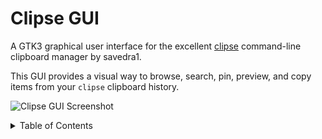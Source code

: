 # Clipse GUI

A GTK3 graphical user interface for the excellent [clipse](https://github.com/savedra1/clipse) command-line clipboard manager by savedra1.

This GUI provides a visual way to browse, search, pin, preview, and copy items from your `clipse` clipboard history.

![Clipse GUI Screenshot](docs/screenshot.png)


<details>
<summary>Table of Contents</summary>

![compact_clipse-gui.png](docs/compact_clipse-gui.png)jkk
<details>

## Table of Contents

- [Features](#features)
- [Installation](#installation)
- [Usage](#usage)
- [Configuration](#configuration)
- [Troubleshooting](#troubleshooting)
- [License](#license)

## Features

- **View History:** Browse through text and image entries from your clipboard history file (`clipboard_history.json` by default).
- **Search:** Quickly filter history items using a search bar.
- **Pinning:** Mark important items as "pinned" to keep them visible or filter by them.
- **Preview:** View full text content or larger image previews in a separate window.
- **Copy:** Copy any item from the history back to the system clipboard.
- **Compact Mode:** Minimal UI mode with reduced padding and hidden search bar until needed.
- **Paste on Enter (Optional):** Configure the application to automatically simulate a paste (Ctrl+V) into the previously focused application after selecting an item with Enter. Requires helper tools (`wtype` for Wayland, `xdotool` for X11).
- **Wayland & X11 Support:** Uses configurable external tools for clipboard interaction, supporting both display server protocols.
- **Lazy Loading:** Loads history items incrementally for better performance with large history files.
- **Configurable:** Customize behavior, commands, and UI elements via an INI configuration file.
- **Image Thumbnails:** Displays image previews directly in the list.

<h1 id="installation">Installation</h1>
<details open>
  <summary>Installation</summary>

### Dependencies

- **Core:**
  - Python 3 (>= 3.7 recommended)
  - GTK+ 3 libraries
  - PyGObject (Python bindings for GTK) - Install using your system's package manager (e.g., `python-gobject` on Arch/Fedora, `python3-gi` on Debian/Ubuntu).
- **Clipboard Copying (Required):**
  - **Wayland:** `wl-copy` (usually part of `wl-clipboard`)
  - **X11:** `xclip`
  - _(The application attempts to use the appropriate tool based on your session type, but you can configure alternatives)_
- **Paste-on-Enter Feature (Optional):**
  - **Wayland:** `wtype`
  - **X11:** `xdotool`
  - _(These tools are only needed if you enable `enter_to_paste = True` in the configuration)_

### Arch Linux (AUR)

An AUR package is available: `clipse-gui`

```bash
# Using yay (or your preferred AUR helper)
yay -S clipse-gui
```

### Manual Installation (Using Makefile)

1.  **Clone the repository:**
    ```bash
    git clone https://github.com/YOUR_USERNAME/clipse-gui.git # Replace with actual repo URL
    cd clipse-gui
    ```
2.  **Install Dependencies:** Ensure you have Python, GTK3, PyGObject, and the required clipboard/paste tools installed (see Dependencies above).
3.  **Build and Install:** The Makefile uses Nuitka to create a distributable binary.
    ```bash
    # Install Nuitka if you don't have it
    # python -m pip install nuitka
    make install
    # This will likely require sudo privileges
    ```
    This command will:
    - Build the application using Nuitka (if not already built).
    - Copy the built application files to `/usr/local/share/clipse-gui`.
    - Create a symbolic link in `/usr/local/bin/clipse-gui`.
    - Install the application icon.
    - Install a `.desktop` file for application launchers.
4.  **Uninstall:**
    ```bash
    make uninstall
    # This will likely require sudo privileges
    ```

### Running from Source (Development / Testing)

1.  **Clone the repository** (if not already done).
2.  **Install Dependencies** (see above).
3.  **Run the script:**
    ```bash
    python clipse-gui.py
    ```
    Or for debugging output:
    ```bash
    python clipse-gui.py --debug
    ```

</details>

## Usage

- **Launch:** Run `clipse-gui` from your terminal or application launcher (if installed).
- **Navigation:** Use `Up`/`Down` arrows, `k`/`j`, `PageUp`/`PageDown`, `Home`/`End` to navigate the list.
- **Search:** Type in the search bar or press `/` or `f` to focus it. Press `Esc` to clear the search.
- **Copy:** Select an item and press `Enter`.
- **Preview:** Select an item and press `Space`.
- **Pin/Unpin:** Select an item and press `p`.
- **Delete:** Select an item and press `x` or `Delete`.
- **Filter Pinned:** Press `Tab` to toggle showing only pinned items.
- **Zoom:** Use `Ctrl +` / `Ctrl -` / `Ctrl 0` to adjust the main list item size.
- **Help:** Press `?` to view the keyboard shortcuts window.
- **Quit:** Press `Esc` (if search is clear), `Ctrl+Q`.

<details>
<summary><b>Configuration</b></summary>

Clipse GUI uses a configuration file located at:

`~/.config/clipse-gui/settings.ini`

The application automatically creates this file with default settings if it doesn't exist. If new configuration options are added in future updates, they will be automatically added to your existing file while preserving your custom settings the next time you run the application.

You can edit this file manually. Changes require restarting the application to take effect.

### File Format

The configuration file uses the standard INI format, divided into sections (`[SectionName]`).

### Sections and Options

#### `[General]`

| Key                         | Type    | Default Value            | Description                                                                                                                                                      |
| :-------------------------- | :------ | :----------------------- | :--------------------------------------------------------------------------------------------------------------------------------------------------------------- |
| `clipse_dir`                | String  | `~/.config/clipse`       | Path to the directory containing the clipboard history file. `~` is expanded to your home directory.                                                             |
| `history_filename`          | String  | `clipboard_history.json` | Name of the JSON file containing the clipboard history within `clipse_dir`.                                                                                      |
| `enter_to_paste`            | Boolean | `False`                  | If `True`, pressing Enter will copy the item _and_ attempt to simulate a paste (e.g., Ctrl+V). Requires `wtype` (Wayland) or `xdotool` (X11).                    |
| `compact_mode`              | Boolean | `False`                  | If `True`, enables minimal UI mode with reduced padding and hidden search bar until needed.                                                                       |
| `save_debounce_ms`          | Integer | `300`                    | Delay (in milliseconds) after pinning/deleting an item before the history file is saved to disk.                                                                 |
| `search_debounce_ms`        | Integer | `250`                    | Delay (in milliseconds) after typing in the search bar before the list is filtered.                                                                              |
| `paste_simulation_delay_ms` | Integer | `150`                    | Delay (in milliseconds) after hiding the Clipse GUI window before the paste simulation (if enabled) is triggered. Allows focus to return to the previous window. |

#### `[Commands]`

These define the external command-line tools used for interacting with the system clipboard and simulating paste actions.

| Key                            | Type   | Default Value                         | Description                                                                                        |
| :----------------------------- | :----- | :------------------------------------ | :------------------------------------------------------------------------------------------------- |
| `copy_tool_cmd`                | String | `wl-copy`                             | Command used to **copy** data **to** the clipboard on Wayland sessions.                            |
| `x11_copy_tool_cmd`            | String | `xclip -i -selection clipboard`       | Command used to **copy** data **to** the clipboard on X11 sessions.                                |
| `paste_simulation_cmd_wayland` | String | `wtype -M ctrl -P v -m ctrl`          | Command used to **simulate paste** (e.g., Ctrl+V) on Wayland sessions. Requires `wtype` installed. |
| `paste_simulation_cmd_x11`     | String | `xdotool key --clearmodifiers ctrl+v` | Command used to **simulate paste** (e.g., Ctrl+V) on X11 sessions. Requires `xdotool` installed.   |

#### `[UI]`

| Key                           | Type    | Default Value | Description                                                    |
| :---------------------------- | :------ | :------------ | :------------------------------------------------------------- |
| `default_window_width`        | Integer | `500`         | Initial width of the main application window in pixels.        |
| `default_window_height`       | Integer | `700`         | Initial height of the main application window in pixels.       |
| `default_preview_text_width`  | Integer | `700`         | Default width of the text preview window in pixels.            |
| `default_preview_text_height` | Integer | `550`         | Default height of the text preview window in pixels.           |
| `default_preview_img_width`   | Integer | `400`         | Default width of the image preview window _if loading fails_.  |
| `default_preview_img_height`  | Integer | `200`         | Default height of the image preview window _if loading fails_. |
| `default_help_width`          | Integer | `450`         | Default width of the help window in pixels.                    |
| `default_help_height`         | Integer | `550`         | Default height of the help window in pixels.                   |
| `list_item_image_width`       | Integer | `200`         | Maximum width for image thumbnails in the main list view.      |
| `list_item_image_height`      | Integer | `100`         | Maximum height for image thumbnails in the main list view.     |

#### `[Performance]`

| Key                     | Type    | Default Value | Description                                                                                                |
| :---------------------- | :------ | :------------ | :--------------------------------------------------------------------------------------------------------- |
| `initial_load_count`    | Integer | `30`          | Number of history items to load and display initially when the application starts or filtering changes.    |
| `load_batch_size`       | Integer | `20`          | Number of additional items to load each time you scroll near the bottom of the currently loaded list.      |
| `load_threshold_factor` | Float   | `0.95`        | Scroll position threshold (as a fraction of scrollable height, 0.0-1.0) to trigger loading the next batch. |
| `image_cache_max_size`  | Integer | `50`          | Maximum number of scaled image thumbnails to keep in memory.                                               |

</details>

## Troubleshooting

- **Paste-on-Enter Not Working:**
  - Ensure `enter_to_paste = True` is set in `settings.ini`.
  - Verify that `wtype` (for Wayland) or `xdotool` (for X11) is installed and accessible in your system's PATH.
  - Check the Clipse GUI logs for errors related to the paste command: `~/.config/clipse-gui/clipse-gui.log`. You can run with `clipse-gui --debug` for more verbose logging.
  - Try increasing `paste_simulation_delay_ms` if your system is slow to switch window focus.
- **Cannot Copy/Paste:**
  - Ensure `wl-copy`/`wl-paste` (Wayland) or `xclip` (X11) are installed.
  - Check the configured commands in `settings.ini` under `[Commands]` are correct for your system and installed tools.
  - Check logs (`~/.config/clipse-gui/clipse-gui.log`) for errors related to the copy/paste commands.
- **Configuration Errors on Startup:** If you see a warning dialog about configuration errors, check the log file for details. The application will try to use defaults, and saving the configuration again (e.g., by pinning an item) might fix a corrupted file by overwriting it.

## License

This project is licensed under the MIT License - see the [LICENSE](LICENSE) file for details.
